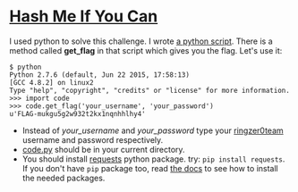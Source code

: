 # [Hash Me If You Can](http://ringzer0team.com/challenges/13)

I used python to solve this challenge. I wrote [a python script](https://github.com/alirezaomidi/ctf/blob/master/ringzer0team/coding-challenges/hash-me-if-you-can/code.py). There is a method called **get_flag** in that script which gives you the flag. Let's use it:

```
$ python
Python 2.7.6 (default, Jun 22 2015, 17:58:13)
[GCC 4.8.2] on linux2
Type "help", "copyright", "credits" or "license" for more information.
>>> import code
>>> code.get_flag('your_username', 'your_password')
u'FLAG-mukgu5g2w932t2kx1nqnhhlhy4'
```

* Instead of *your_username* and *your_password* type your [ringzer0team](http://ringzer0team.com) username and password respectively.
* [code.py](https://github.com/alirezaomidi/ctf/blob/master/ringzer0team/coding-challenges/hash-me-if-you-can/code.py) should be in your current directory.
* You should install [requests](http://docs.python-requests.org/en/latest/user/install) python package. try: `pip install requests`. If you don't have `pip` package too, read [the docs](http://docs.python-requests.org/en/latest/user/install) to see how to install the needed packages.